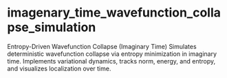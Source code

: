 # imagenary_time_wavefunction_collapse_simulation
Entropy-Driven Wavefunction Collapse (Imaginary Time) Simulates deterministic wavefunction collapse via entropy minimization in imaginary time. Implements variational dynamics, tracks norm, energy, and entropy, and visualizes localization over time.
